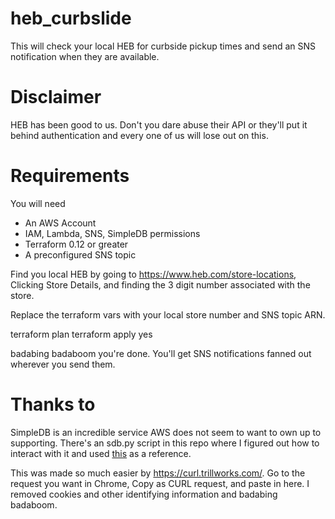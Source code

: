 # heb_curbslide

This will check your local HEB for curbside pickup times and send an SNS notification when they are available.

# Disclaimer

HEB has been good to us. Don't you dare abuse their API or they'll put it behind authentication and every one of us will lose out on this. 

# Requirements

You will need
- An AWS Account
- IAM, Lambda, SNS, SimpleDB permissions
- Terraform 0.12 or greater
- A preconfigured SNS topic

Find you local HEB by going to https://www.heb.com/store-locations, Clicking Store Details, and finding the 3 digit number associated with the store. 

Replace the terraform vars with your local store number and SNS topic ARN. 

terraform plan
terraform apply
yes

badabing badaboom you're done. You'll get SNS notifications fanned out wherever you send them. 

# Thanks to

SimpleDB is an incredible service AWS does not seem to want to own up to supporting. There's an sdb.py script in this repo where I figured out how to interact with it and used [this](https://gliptak.github.io/post/simpledb-example/) as a reference.

This was made so much easier by https://curl.trillworks.com/. Go to the request you want in Chrome, Copy as CURL request, and paste in here. I removed cookies and other identifying information and badabing badaboom. 



